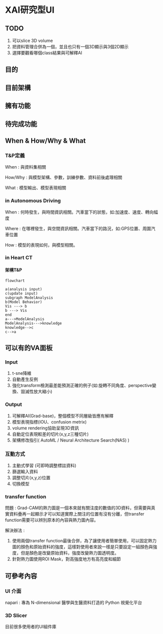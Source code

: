 # XAI研究型UI

## TODO

1. 可以slice 3D volume
2. 把資料管理合併為一個，並且也只有一個3D顯示與3個2D顯示
3. 選擇要觀看哪個class結果與可解釋AI

## 目的

## 目前架構

## 擁有功能

## 待完成功能

## When & How/Why & What

### T&P定義

When : 與資料集相關

How/Why : 與模型架構、參數，訓練參數、資料前後處理相關

What : 模型輸出、模型表現相關

### in Autonomous Driving

When : 何時發生，與時間資訊相關。汽車當下的狀態，如:加速度、速度、轉向幅度

Where : 在哪裡發生，與空間資訊相關。汽車當下的路況，如:GPS位置、周圍汽車位置

How : 模型的表現如何，與模型相關。

### in Heart CT 


#### 架構T&P 

```mermaid
flowchart

a(analysis input)
c(update input)
subgraph ModelAnalysis
b(Model Behavior)
Vis ---> b
b ---> Vis
end
a--->ModelAnalysis
ModelAnalysis--->knowledge
knowledge-->c
c-->a
```

## 可以有的VA面板


### Input

1. t-sne降維
2. 自動產生反例
3. 強化transform檢測最差能預測正確的例子(如:旋轉不同角度、perspective變換、毀滅性放大縮小)

### Output

1. 可解釋AI(Grad-base)，整個模型不同層級皆應有解釋
2. 模型表現指標(IOU、confusion metrix)
3. volume rendering協助呈現3D資訊
4. 自動定位表現較差的切片(x,y,z三種切片)
5. 架構修改指引( AutoML / Neural Architecture Search(NAS) )

### 互動方式

1. 主動式學習 (可即時調整標註資料)
2. 篩選輸入資料
3. 調整切片(x,y,z)位置
4. 切換模型

### transfer function

問題 : 
Grad-CAM的熱力圖是一個本來就有關注度的數值的3D資料，但需要與真實資料疊再一起顯示才可以知道實際上關注的位置有沒有分離，但transfer function需要可以辨別原本的內容與熱力圖內容。

解決辦法 : 
1. 使用兩個transfer function最後合併，為了讓使用者簡單使用，可以固定熱力圖的顏色和原始資料的強度，這樣對使用者來說一樣是只要設定一組顏色與強度，但是顏色是改變原始資料，強度改變熱力圖透明度。
2. 針對熱力圖使用ROI Mask，對高強度地方有高亮度和細節


## 可參考內容

### UI 介面

napari : 專為 N-dimensional 醫學與生醫資料打造的 Python 視覺化平台

### 3D Slicer

目前很多使用者的UI組件庫
